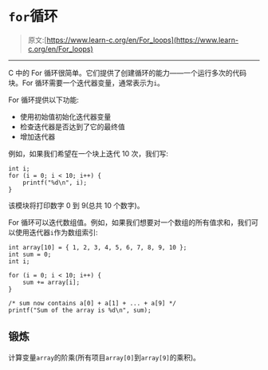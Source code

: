 # `for`循环

> 原文:[https://www.learn-c.org/en/For_loops](https://www.learn-c.org/en/For_loops)

* * *

C 中的 For 循环很简单。它们提供了创建循环的能力——一个运行多次的代码块。For 循环需要一个迭代器变量，通常表示为`i`。

For 循环提供以下功能:

*   使用初始值初始化迭代器变量
*   检查迭代器是否达到了它的最终值
*   增加迭代器

例如，如果我们希望在一个块上迭代 10 次，我们写:

```
int i;
for (i = 0; i < 10; i++) {
    printf("%d\n", i);
} 
```

该模块将打印数字 0 到 9(总共 10 个数字)。

For 循环可以迭代数组值。例如，如果我们想要对一个数组的所有值求和，我们可以使用迭代器`i`作为数组索引:

```
int array[10] = { 1, 2, 3, 4, 5, 6, 7, 8, 9, 10 };
int sum = 0;
int i;

for (i = 0; i < 10; i++) {
    sum += array[i];
}

/* sum now contains a[0] + a[1] + ... + a[9] */
printf("Sum of the array is %d\n", sum); 
```

## 锻炼

计算变量`array`的阶乘(所有项目`array[0]`到`array[9]`的乘积)。